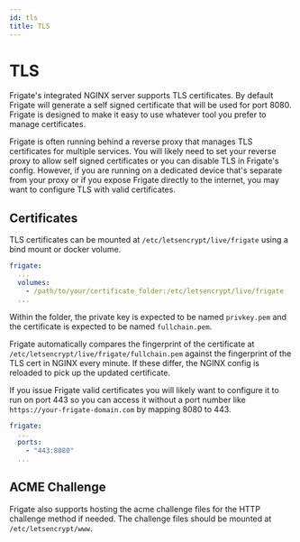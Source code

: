 ```yaml
---
id: tls
title: TLS
---
```


# TLS

Frigate's integrated NGINX server supports TLS certificates. By default Frigate will generate a self signed certificate that will be used for port 8080. Frigate is designed to make it easy to use whatever tool you prefer to manage certificates.

Frigate is often running behind a reverse proxy that manages TLS certificates for multiple services. You will likely need to set your reverse proxy to allow self signed certificates or you can disable TLS in Frigate's config. However, if you are running on a dedicated device that's separate from your proxy or if you expose Frigate directly to the internet, you may want to configure TLS with valid certificates.

## Certificates

TLS certificates can be mounted at `/etc/letsencrypt/live/frigate` using a bind mount or docker volume.

```yaml
frigate:
  ...
  volumes:
    - /path/to/your/certificate_folder:/etc/letsencrypt/live/frigate
  ...
```

Within the folder, the private key is expected to be named `privkey.pem` and the certificate is expected to be named `fullchain.pem`.

Frigate automatically compares the fingerprint of the certificate at `/etc/letsencrypt/live/frigate/fullchain.pem` against the fingerprint of the TLS cert in NGINX every minute. If these differ, the NGINX config is reloaded to pick up the updated certificate.

If you issue Frigate valid certificates you will likely want to configure it to run on port 443 so you can access it without a port number like `https://your-frigate-domain.com` by mapping 8080 to 443.

```yaml
frigate:
  ...
  ports:
    - "443:8080"
  ...
```

## ACME Challenge

Frigate also supports hosting the acme challenge files for the HTTP challenge method if needed. The challenge files should be mounted at `/etc/letsencrypt/www`.
